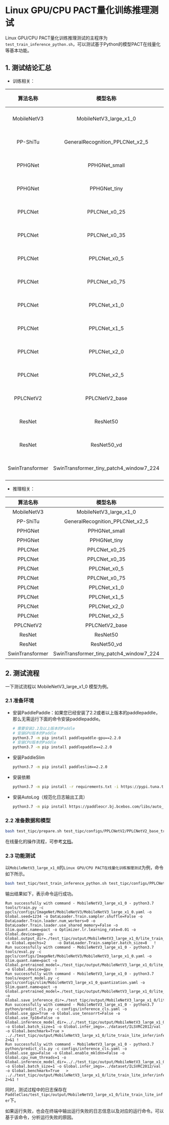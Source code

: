 # Linux GPU/CPU PACT量化训练推理测试

Linux GPU/CPU PACT量化训练推理测试的主程序为`test_train_inference_python.sh`，可以测试基于Python的模型PACT在线量化等基本功能。

## 1. 测试结论汇总

- 训练相关：

|    算法名称     |                模型名称                 |   单机单卡   |
| :-------------: | :-------------------------------------: | :----------: |
|   MobileNetV3   |         MobileNetV3_large_x1_0          | PACT量化训练 |
|    PP-ShiTu     |     GeneralRecognition_PPLCNet_x2_5     | PACT量化训练 |
|     PPHGNet     |              PPHGNet_small              | PACT量化训练 |
|     PPHGNet     |              PPHGNet_tiny               | PACT量化训练 |
|     PPLCNet     |              PPLCNet_x0_25              | PACT量化训练 |
|     PPLCNet     |              PPLCNet_x0_35              | PACT量化训练 |
|     PPLCNet     |              PPLCNet_x0_5               | PACT量化训练 |
|     PPLCNet     |              PPLCNet_x0_75              | PACT量化训练 |
|     PPLCNet     |              PPLCNet_x1_0               | PACT量化训练 |
|     PPLCNet     |              PPLCNet_x1_5               | PACT量化训练 |
|     PPLCNet     |              PPLCNet_x2_0               | PACT量化训练 |
|     PPLCNet     |              PPLCNet_x2_5               | PACT量化训练 |
|    PPLCNetV2    |             PPLCNetV2_base              | PACT量化训练 |
|     ResNet      |                ResNet50                 | PACT量化训练 |
|     ResNet      |               ResNet50_vd               | PACT量化训练 |
| SwinTransformer | SwinTransformer_tiny_patch4_window7_224 | PACT量化训练 |

- 推理相关：

|    算法名称     |                模型名称                 | device_CPU | device_GPU | batchsize |
| :-------------: | :-------------------------------------: | :--------: | :--------: | :-------: |
|   MobileNetV3   |         MobileNetV3_large_x1_0          |    支持    |    支持    |     1     |
|    PP-ShiTu     |     GeneralRecognition_PPLCNet_x2_5     |    支持    |    支持    |     1     |
|     PPHGNet     |              PPHGNet_small              |    支持    |    支持    |     1     |
|     PPHGNet     |              PPHGNet_tiny               |    支持    |    支持    |     1     |
|     PPLCNet     |              PPLCNet_x0_25              |    支持    |    支持    |     1     |
|     PPLCNet     |              PPLCNet_x0_35              |    支持    |    支持    |     1     |
|     PPLCNet     |              PPLCNet_x0_5               |    支持    |    支持    |     1     |
|     PPLCNet     |              PPLCNet_x0_75              |    支持    |    支持    |     1     |
|     PPLCNet     |              PPLCNet_x1_0               |    支持    |    支持    |     1     |
|     PPLCNet     |              PPLCNet_x1_5               |    支持    |    支持    |     1     |
|     PPLCNet     |              PPLCNet_x2_0               |    支持    |    支持    |     1     |
|     PPLCNet     |              PPLCNet_x2_5               |    支持    |    支持    |     1     |
|    PPLCNetV2    |             PPLCNetV2_base              |    支持    |    支持    |     1     |
|     ResNet      |                ResNet50                 |    支持    |    支持    |     1     |
|     ResNet      |               ResNet50_vd               |    支持    |    支持    |     1     |
| SwinTransformer | SwinTransformer_tiny_patch4_window7_224 |    支持    |    支持    |     1     |

## 2. 测试流程

一下测试流程以 MobileNetV3_large_x1_0 模型为例。

### 2.1 准备环境

- 安装PaddlePaddle：如果您已经安装了2.2或者以上版本的paddlepaddle，那么无需运行下面的命令安装paddlepaddle。
  ```bash
  # 需要安装2.2及以上版本的Paddle
  # 安装GPU版本的Paddle
  python3.7 -m pip install paddlepaddle-gpu==2.2.0
  # 安装CPU版本的Paddle
  python3.7 -m pip install paddlepaddle==2.2.0
  ```

- 安装PaddleSlim
  ```bash
  python3.7 -m pip install paddleslim==2.2.0
  ```

- 安装依赖
  ```bash
  python3.7 -m pip install -r requirements.txt -i https://pypi.tuna.tsinghua.edu.cn/simple
  ```

- 安装AutoLog（规范化日志输出工具）
  ```bash
  python3.7 -m pip install https://paddleocr.bj.bcebos.com/libs/auto_log-1.2.0-py3-none-any.whl
  ```

### 2.2 准备数据和模型

```bash
bash test_tipc/prepare.sh test_tipc/configs/PPLCNetV2/PPLCNetV2_base_train_pact_infer_python.txt lite_train_lite_infer
```

在线量化的操作流程，可参考[文档](../../deploy/slim/README.md)。

### 2.3 功能测试

以`MobileNetV3_large_x1_0`的`Linux GPU/CPU PACT在线量化训练推理测试`为例，命令如下所示。

```bash
bash test_tipc/test_train_inference_python.sh test_tipc/configs/PPLCNetV2/PPLCNetV2_base_train_pact_infer_python.txt lite_train_lite_infer
```

输出结果如下，表示命令运行成功。

```log
Run successfully with command - MobileNetV3_large_x1_0 - python3.7 tools/train.py -c ppcls/configs/ImageNet/MobileNetV3/MobileNetV3_large_x1_0.yaml -o Global.seed=1234 -o DataLoader.Train.sampler.shuffle=False -o DataLoader.Train.loader.num_workers=0 -o DataLoader.Train.loader.use_shared_memory=False -o Slim.quant.name=pact -o Optimizer.lr.learning_rate=0.01 -o Global.device=gpu  -o Global.output_dir=./test_tipc/output/MobileNetV3_large_x1_0/lite_train_lite_infer/pact_train_gpus_0_autocast_null -o Global.epochs=2     -o DataLoader.Train.sampler.batch_size=8   !
Run successfully with command - MobileNetV3_large_x1_0 - python3.7 tools/eval.py -c ppcls/configs/ImageNet/MobileNetV3/MobileNetV3_large_x1_0.yaml -o Slim.quant.name=pact -o Global.pretrained_model=./test_tipc/output/MobileNetV3_large_x1_0/lite_train_lite_infer/pact_train_gpus_0_autocast_null/MobileNetV3_large_x1_0/latest -o Global.device=gpu  !
Run successfully with command - MobileNetV3_large_x1_0 - python3.7 tools/export_model.py -c ppcls/configs/slim/MobileNetV3_large_x1_0_quantization.yaml -o Slim.quant.name=pact -o Global.pretrained_model=./test_tipc/output/MobileNetV3_large_x1_0/lite_train_lite_infer/pact_train_gpus_0_autocast_null/MobileNetV3_large_x1_0/latest -o Global.save_inference_dir=./test_tipc/output/MobileNetV3_large_x1_0/lite_train_lite_infer/pact_train_gpus_0_autocast_null!
Run successfully with command - MobileNetV3_large_x1_0 - python3.7 python/predict_cls.py -c configs/inference_cls.yaml -o Global.use_gpu=True -o Global.use_tensorrt=False -o Global.use_fp16=False -o Global.inference_model_dir=.././test_tipc/output/MobileNetV3_large_x1_0/lite_train_lite_infer/pact_train_gpus_0_autocast_null -o Global.batch_size=1 -o Global.infer_imgs=../dataset/ILSVRC2012/val -o Global.benchmark=True > .././test_tipc/output/MobileNetV3_large_x1_0/lite_train_lite_infer/infer_gpu_usetrt_False_precision_False_batchsize_1.log 2>&1 !
Run successfully with command - MobileNetV3_large_x1_0 - python3.7 python/predict_cls.py -c configs/inference_cls.yaml -o Global.use_gpu=False -o Global.enable_mkldnn=False -o Global.cpu_num_threads=1 -o Global.inference_model_dir=.././test_tipc/output/MobileNetV3_large_x1_0/lite_train_lite_infer/pact_train_gpus_0_autocast_null -o Global.batch_size=1 -o Global.infer_imgs=../dataset/ILSVRC2012/val -o Global.benchmark=True   > .././test_tipc/output/MobileNetV3_large_x1_0/lite_train_lite_infer/infer_cpu_usemkldnn_False_threads_1_batchsize_1.log 2>&1 !
```
同时，测试过程中的日志保存在`PaddleClas/test_tipc/output/MobileNetV3_large_x1_0/lite_train_lite_infer`下。

如果运行失败，也会在终端中输出运行失败的日志信息以及对应的运行命令。可以基于该命令，分析运行失败的原因。
